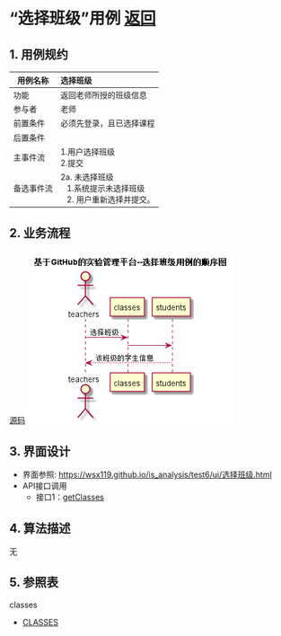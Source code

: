 <!-- markdownlint-disable MD033-->
<!-- 禁止MD033类型的警告 https://www.npmjs.com/package/markdownlint -->

# “选择班级”用例 [返回](../README.md)
## 1. 用例规约

|用例名称|选择班级|
|-------|:-------------|
|功能|返回老师所授的班级信息|
|参与者|老师|
|前置条件|必须先登录，且已选择课程|
|后置条件||
|主事件流| 1.用户选择班级<br/> 2.提交 |
|备选事件流|2a. 未选择班级<br/>&nbsp;&nbsp; 1.系统提示未选择班级  <br/>&nbsp;&nbsp; 2. 用户重新选择并提交。 |

## 2. 业务流程
  [源码](../src/sequence选择班级.puml)
 ![sequence1](../sequence选择班级.png)

## 3. 界面设计
- 界面参照: https://wsx119.github.io/is_analysis/test6/ui/选择班级.html
- API接口调用
    - 接口1：[getClasses](../接口/getClasses.md)

## 4. 算法描述
   无

## 5. 参照表
classes
- [CLASSES](../数据库设计.md/CLASSES)